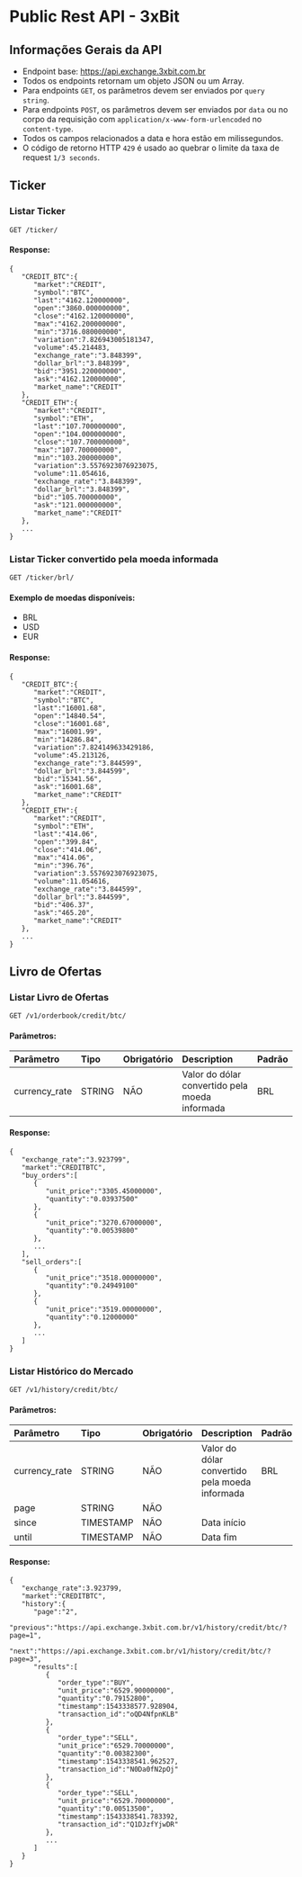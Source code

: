 # Public Rest API - 3xBit


## Informações Gerais da API
* Endpoint base: https://api.exchange.3xbit.com.br
* Todos os endpoints retornam um objeto JSON ou um Array.
* Para endpoints `GET`, os parâmetros devem ser enviados por `query string`.
* Para endpoints `POST`, os parâmetros devem ser enviados por `data` ou no corpo da requisição com `application/x-www-form-urlencoded` no `content-type`.
* Todos os campos relacionados a data e hora estão em milissegundos.
* O código de retorno HTTP `429` é usado ao quebrar o limite da taxa de request `1/3 seconds`.


## Ticker

### Listar Ticker

```
GET /ticker/
```

#### Response:
```
{  
   "CREDIT_BTC":{  
      "market":"CREDIT",
      "symbol":"BTC",
      "last":"4162.120000000",
      "open":"3860.000000000",
      "close":"4162.120000000",
      "max":"4162.200000000",
      "min":"3716.080000000",
      "variation":7.826943005181347,
      "volume":45.214483,
      "exchange_rate":"3.848399",
      "dollar_brl":"3.848399",
      "bid":"3951.220000000",
      "ask":"4162.120000000",
      "market_name":"CREDIT"
   },
   "CREDIT_ETH":{  
      "market":"CREDIT",
      "symbol":"ETH",
      "last":"107.700000000",
      "open":"104.000000000",
      "close":"107.700000000",
      "max":"107.700000000",
      "min":"103.200000000",
      "variation":3.5576923076923075,
      "volume":11.054616,
      "exchange_rate":"3.848399",
      "dollar_brl":"3.848399",
      "bid":"105.700000000",
      "ask":"121.000000000",
      "market_name":"CREDIT"
   },
   ...
}
```

### Listar Ticker convertido pela moeda informada
```
GET /ticker/brl/
```

#### Exemplo de moedas disponíveis:
* BRL
* USD
* EUR


#### Response:
```
{  
   "CREDIT_BTC":{  
      "market":"CREDIT",
      "symbol":"BTC",
      "last":"16001.68",
      "open":"14840.54",
      "close":"16001.68",
      "max":"16001.99",
      "min":"14286.84",
      "variation":7.824149633429186,
      "volume":45.213126,
      "exchange_rate":"3.844599",
      "dollar_brl":"3.844599",
      "bid":"15341.56",
      "ask":"16001.68",
      "market_name":"CREDIT"
   },
   "CREDIT_ETH":{  
      "market":"CREDIT",
      "symbol":"ETH",
      "last":"414.06",
      "open":"399.84",
      "close":"414.06",
      "max":"414.06",
      "min":"396.76",
      "variation":3.5576923076923075,
      "volume":11.054616,
      "exchange_rate":"3.844599",
      "dollar_brl":"3.844599",
      "bid":"406.37",
      "ask":"465.20",
      "market_name":"CREDIT"
   },
   ...
}

```


## Livro de Ofertas

### Listar Livro de Ofertas

```
GET /v1/orderbook/credit/btc/
```
#### Parâmetros:
|  Parâmetro    | Tipo   | Obrigatório | Description  | Padrão |
|:--------------|:-------|:------------|:---------|:-----------|
| currency_rate | STRING | NÃO         | Valor do dólar convertido pela moeda informada | BRL |


#### Response:
```
{  
   "exchange_rate":"3.923799",
   "market":"CREDITBTC",
   "buy_orders":[  
      {  
         "unit_price":"3305.45000000",
         "quantity":"0.03937500"
      },
      {  
         "unit_price":"3270.67000000",
         "quantity":"0.00539800"
      },
      ...
   ],
   "sell_orders":[  
      {  
         "unit_price":"3518.00000000",
         "quantity":"0.24949100"
      },
      {  
         "unit_price":"3519.00000000",
         "quantity":"0.12000000"
      },
      ...
   ]
}
```


### Listar Histórico do Mercado

```
GET /v1/history/credit/btc/
```
#### Parâmetros:
|  Parâmetro    | Tipo   | Obrigatório | Description  | Padrão |
|:--------------|:-------|:------------|:---------|:-----------|
| currency_rate | STRING | NÃO         | Valor do dólar convertido pela moeda informada | BRL |
| page | STRING | NÃO         |  |  |
| since | TIMESTAMP | NÃO         | Data início |  |
| until | TIMESTAMP | NÃO         | Data fim |  |


#### Response:
```
{  
   "exchange_rate":3.923799,
   "market":"CREDITBTC",
   "history":{  
      "page":"2",
      "previous":"https://api.exchange.3xbit.com.br/v1/history/credit/btc/?page=1",
      "next":"https://api.exchange.3xbit.com.br/v1/history/credit/btc/?page=3",
      "results":[  
         {  
            "order_type":"BUY",
            "unit_price":"6529.90000000",
            "quantity":"0.79152800",
            "timestamp":1543338577.928904,
            "transaction_id":"oQD4NfpnKLB"
         },
         {  
            "order_type":"SELL",
            "unit_price":"6529.70000000",
            "quantity":"0.00382300",
            "timestamp":1543338541.962527,
            "transaction_id":"N0Da0fN2pOj"
         },
         {  
            "order_type":"SELL",
            "unit_price":"6529.70000000",
            "quantity":"0.00513500",
            "timestamp":1543338541.783392,
            "transaction_id":"Q1DJzfYjwDR"
         },
         ...
      ]
   }
}
```
